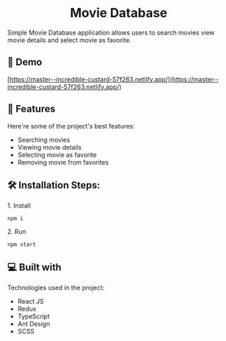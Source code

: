 <h1 align="center" id="title">Movie Database</h1>

<p id="description">Simple Movie Database application allows users to search movies view movie details and select movie as favorite.</p>

<h2>🚀 Demo</h2>

[https://master--incredible-custard-57f263.netlify.app/](https://master--incredible-custard-57f263.netlify.app/)

<h2>🧐 Features</h2>

Here're some of the project's best features:

- Searching movies
- Viewing movie details
- Selecting movie as favorite
- Removing movie from favorites

<h2>🛠️ Installation Steps:</h2>

<p>1. Install</p>

```
npm i
```

<p>2. Run</p>

```
npm start
```

<h2>💻 Built with</h2>

Technologies used in the project:

- React JS
- Redux
- TypeScript
- Ant Design
- SCSS
